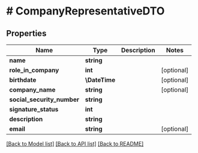 # # CompanyRepresentativeDTO

## Properties

Name | Type | Description | Notes
------------ | ------------- | ------------- | -------------
**name** | **string** |  |
**role_in_company** | **int** |  | [optional]
**birthdate** | **\DateTime** |  | [optional]
**company_name** | **string** |  | [optional]
**social_security_number** | **string** |  |
**signature_status** | **int** |  |
**description** | **string** |  |
**email** | **string** |  | [optional]

[[Back to Model list]](../../README.md#models) [[Back to API list]](../../README.md#endpoints) [[Back to README]](../../README.md)
